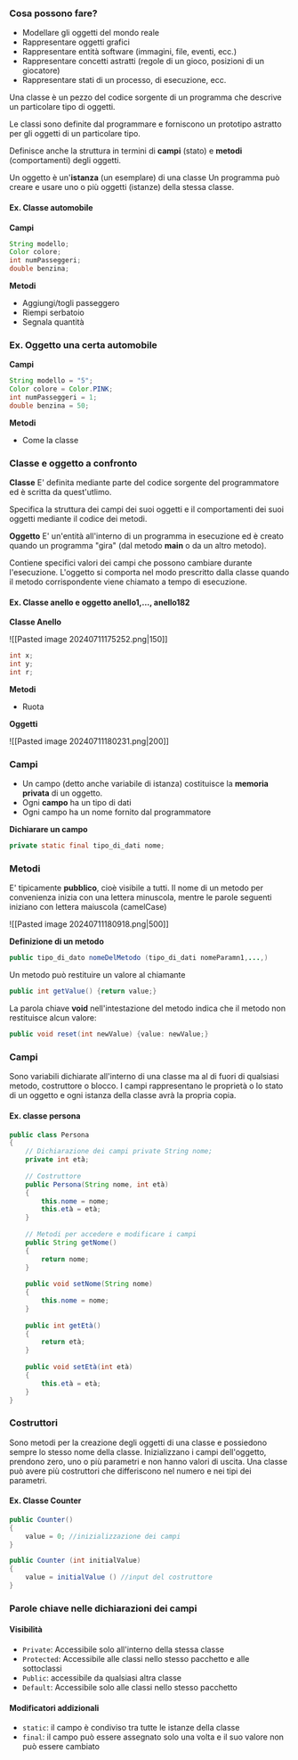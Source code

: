 ### Cosa possono fare?

- Modellare gli oggetti del mondo reale
- Rappresentare oggetti grafici
- Rappresentare entità software (immagini, file, eventi, ecc.)
- Rappresentare concetti astratti (regole di un gioco, posizioni di un giocatore)
- Rappresentare stati di un processo, di esecuzione, ecc.

Una classe è un pezzo del codice sorgente di un programma che descrive un particolare tipo di oggetti.

Le classi sono definite dal programmare e forniscono un prototipo astratto per gli oggetti di un particolare tipo.

Definisce anche la struttura in termini di **campi** (stato) e **metodi** (comportamenti) degli oggetti.

Un oggetto è un'**istanza** (un esemplare) di una classe
Un programma può creare e usare uno o più oggetti (istanze) della stessa classe.

#### Ex. Classe automobile

**Campi**

```java
String modello;
Color colore;
int numPasseggeri;
double benzina;
```

**Metodi**

- Aggiungi/togli passeggero
- Riempi serbatoio
- Segnala quantità

### Ex. Oggetto una certa automobile

**Campi**

```java
String modello = "5";
Color colore = Color.PINK;
int numPasseggeri = 1;
double benzina = 50;
```

**Metodi**

- Come la classe

### Classe e oggetto a confronto

**Classe**
E' definita mediante parte del codice sorgente del programmatore ed è scritta da quest'utlimo.

Specifica la struttura dei campi dei suoi oggetti e il comportamenti dei suoi oggetti mediante il codice dei metodi.

**Oggetto**
E' un'entità all'interno di un programma in esecuzione ed è creato quando un programma "gira" (dal metodo **main** o da un altro metodo).

Contiene specifici valori dei campi che possono cambiare durante l'esecuzione.
L'oggetto si comporta nel modo prescritto dalla classe quando il metodo corrispondente viene chiamato a tempo di esecuzione. 

#### Ex. Classe anello e oggetto anello1,..., anello182

**Classe Anello**

![[Pasted image 20240711175252.png|150]]

```java
int x;
int y;
int r;
```

**Metodi**

- Ruota

**Oggetti**

![[Pasted image 20240711180231.png|200]]

### Campi

- Un campo (detto anche variabile di istanza) costituisce la **memoria privata** di un oggetto.
- Ogni **campo** ha un tipo di dati
- Ogni campo ha un nome fornito dal programmatore

**Dichiarare un campo**

```java
private static final tipo_di_dati nome;
```

### Metodi

E' tipicamente **pubblico**, cioè visibile a tutti.
Il nome di un metodo per convenienza inizia con una lettera minuscola, mentre le parole seguenti iniziano con lettera maiuscola (camelCase)

![[Pasted image 20240711180918.png|500]]

**Definizione di un metodo**

```java
public tipo_di_dato nomeDelMetodo (tipo_di_dati nomeParamn1,...,)
```

Un metodo può restituire un valore al chiamante

```java
public int getValue() {return value;}
```

La parola chiave **void** nell'intestazione del metodo indica che il metodo non restituisce alcun valore:

```java
public void reset(int newValue) {value: newValue;}
```

### Campi

Sono variabili dichiarate all'interno di una classe ma al di fuori di qualsiasi metodo, costruttore o blocco. I campi rappresentano le proprietà o lo stato di un oggetto e ogni istanza della classe avrà la propria copia.

#### Ex. classe persona

```java
public class Persona 
{ 
	// Dichiarazione dei campi private String nome; 
	private int età; 
	
	// Costruttore
	public Persona(String nome, int età) 
	{ 
		this.nome = nome;
		this.età = età;
	} 
	
	// Metodi per accedere e modificare i campi 
	public String getNome() 
	{ 
		return nome; 
	} 
	
	public void setNome(String nome) 
	{ 
		this.nome = nome; 
	} 
	
	public int getEtà() 
	{ 
		return età;
	} 
	
	public void setEtà(int età) 
	{ 
		this.età = età; 
	} 
}
```

### Costruttori

Sono metodi per la creazione degli oggetti di una classe e possiedono sempre lo stesso nome della classe.
Inizializzano i campi dell'oggetto, prendono zero, uno o più parametri e non hanno valori di uscita.
Una classe può avere più costruttori che differiscono nel numero e nei tipi dei parametri.

#### Ex. Classe Counter

```java
public Counter()
{
	value = 0; //inizializzazione dei campi
}

public Counter (int initialValue)
{
	value = initialValue () //input del costruttore
}
```


### Parole chiave nelle dichiarazioni dei campi

#### Visibilità 

- `Private`: Accessibile solo all'interno della stessa classe
- `Protected`: Accessibile alle classi nello stesso pacchetto e alle sottoclassi
- `Public`: accessibile da qualsiasi altra classe
- `Default`: Accessibile solo alle classi nello stesso pacchetto

#### Modificatori addizionali

- `static`: il campo è condiviso tra tutte le istanze della classe
- `final`: il campo può essere assegnato solo una volta e il suo valore non può essere cambiato
